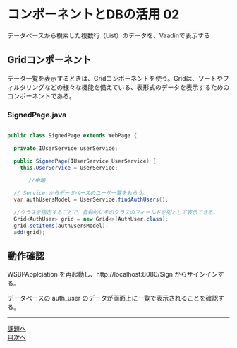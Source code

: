 # コンポーネントとDBの活用 02


データベースから検索した複数行（List）のデータを、Vaadinで表示する

## Gridコンポーネント

データ一覧を表示するときは、Gridコンポーネントを使う。Gridは、ソートやフィルタリングなどの様々な機能を備えている、表形式のデータを表示するためのコンポーネントである。


### SignedPage.java


```java　

public class SignedPage extends WebPage {

  private IUserService userService;

  public SignedPage(IUserService UserService) {
    this.UserService = UserService;

　     //中略

  // Service からデータベースのユーザ一覧をもらう。
  var authUsersModel = UserService.findAuthUsers();

  //クラスを指定することで、自動的にそのクラスのフィールドを列として表示できる。
  Grid<AuthUser> grid = new Grid<>(AuthUser.class);
  grid.setItems(authUsersModel);
  add(grid);
```

## 動作確認

WSBPApplciation を再起動し、http://localhost:8080/Sign からサインインする。

データベースの auth_user のデータが画面上に一覧で表示されることを確認する。

----

[課題へ](課題.md) <br>
[目次へ](..) 
